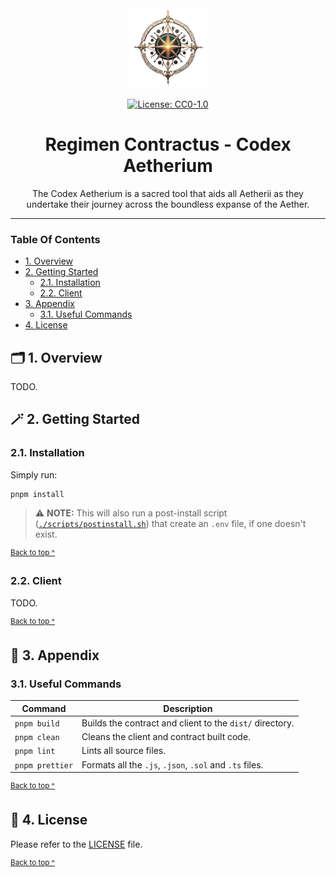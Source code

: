 <div align="center">
  <a href="https://aetherisnova.org">
    <img alt="An ornate golden compass surrounded by orbs" src="docs/images/emblem@128x128.png" height="128" />
  </a>
</div>

<div align="center">

[![License: CC0-1.0](https://img.shields.io/badge/License-CC0_1.0-brightgreen.svg)](./LICENSE)

</div>

<h1 align="center">
  Regimen Contractus - Codex Aetherium
</h1>

<p align="center">
  The Codex Aetherium is a sacred tool that aids all Aetherii as they undertake their journey across the boundless expanse of the Aether.
</p>

---

### Table Of Contents

* [1. Overview](#-1-overview)
* [2. Getting Started](#-2-getting-started)
  - [2.1. Installation](#21-installation)
  - [2.2. Client](#22-client)
* [3. Appendix](#-3-appendix)
  - [3.1. Useful Commands](#31-useful-commands)
* [4. License](#-4-license)

## 🗂️ 1. Overview

TODO.

## 🪄 2. Getting Started

### 2.1. Installation

Simply run:

```shell
pnpm install
```

> ⚠️ **NOTE:** This will also run a post-install script ([`./scripts/postinstall.sh`](./scripts/postinstall.sh)) that create an `.env` file, if one doesn't exist.

<sup>[Back to top ^][table-of-contents]</sup>

### 2.2. Client

TODO.

<sup>[Back to top ^][table-of-contents]</sup>

## 📑 3. Appendix

### 3.1. Useful Commands

| Command                | Description                                                                                                                                                                  |
|------------------------|------------------------------------------------------------------------------------------------------------------------------------------------------------------------------|
| `pnpm build`           | Builds the contract and client to the `dist/` directory.                                                                                                                     |
| `pnpm clean`           | Cleans the client and contract built code.                                                                                                                                   |
| `pnpm lint`            | Lints all source files.                                                                                                                                                      |
| `pnpm prettier`        | Formats all the `.js`, `.json`, `.sol` and `.ts` files.                                                                                                                      |

<sup>[Back to top ^][table-of-contents]</sup>

## 📄 4. License

Please refer to the [LICENSE][license] file.

<sup>[Back to top ^][table-of-contents]</sup>

<!-- links -->
[table-of-contents]: #table-of-contents
[license]: ./LICENSE
